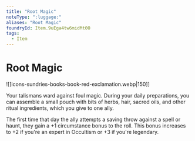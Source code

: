 ```yaml
---
title: "Root Magic"
noteType: ":luggage:"
aliases: "Root Magic"
foundryId: Item.9uEga4tw6midMt0O
tags:
  - Item
---
```


# Root Magic
![[icons-sundries-books-book-red-exclamation.webp|150]]

Your talismans ward against foul magic. During your daily preparations, you can assemble a small pouch with bits of herbs, hair, sacred oils, and other ritual ingredients, which you give to one ally.

The first time that day the ally attempts a saving throw against a spell or haunt, they gain a +1 circumstance bonus to the roll. This bonus increases to +2 if you're an expert in Occultism or +3 if you're legendary.


